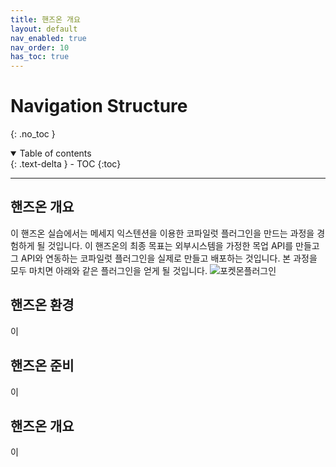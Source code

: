 ```yaml
---
title: 핸즈온 개요
layout: default
nav_enabled: true
nav_order: 10
has_toc: true
---
```


# Navigation Structure
{: .no_toc }

<details open markdown="block">
  <summary>
    Table of contents
  </summary>
  {: .text-delta }
- TOC
{:toc}
</details>

---

## 핸즈온 개요
이 핸즈온 실습에서는 메세지 익스텐션을 이용한 코파일럿 플러그인을 만드는 과정을 경험하게 될 것입니다.
이 핸즈온의 최종 목표는 외부시스템을 가정한 목업 API를 만들고 그 API와 연동하는 코파일럿 플러그인을 실제로 만들고 배포하는 것입니다.
본 과정을 모두 마치면 아래와 같은 플러그인을 얻게 될 것입니다.
![포켓몬플러그인](../assets/10-01.png)

## 핸즈온 환경
이 

## 핸즈온 준비
이

## 핸즈온 개요
이 